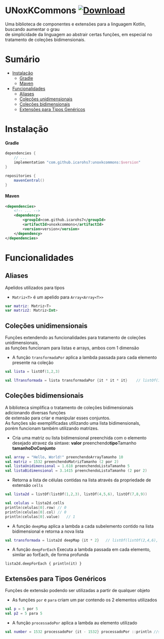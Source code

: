 # UNoxKCommons [ ![Download](https://api.bintray.com/packages/icarohs7/libraries/unoxkcommons/images/download.svg) ](https://bintray.com/icarohs7/libraries/unoxkcommons/_latestVersion)
Uma biblioteca de componentes e extensões para a linguagem Kotlin, buscando aumentar o grau<br>
de simplicidade da linguagem ao abstrair certas funções, em especial no tratamento de coleções bidimensionais.

# Sumário
* [Instalação](#instalação)
	+ [Gradle](#gradle)
	+ [Maven](#maven)
* [Funcionalidades](#funcionalidades)
	+ [Aliases](#aliases)
	+ [Coleções unidimensionais](#coleções-unidimensionais)
	+ [Coleções bidimensionais](#coleções-bidimensionais)
	+ [Extensões para Tipos Genéricos](#extensões-para-tipos-genéricos)
	
# Instalação

#### Gradle

```groovy
dependencies {
	// ...
	implementation "com.github.icarohs7:unoxkcommons:$version"
}

repositories {
	mavenCentral()
}
```

#### Maven

```xml
<dependencies>
	<!-- ... -->
	<dependency>
		<groupId>com.github.icarohs7</groupId>
		<artifactId>unoxkcommons</artifactId>
		<version>version</version>
	</dependency>
</dependencies>
```

# Funcionalidades

## Aliases
Apelidos utilizados para tipos

* `Matriz<T>` é um apelido para `Array<Array<T>>`
```kotlin
var matriz: Matriz<T>
var matriz2: Matriz<Int>
```

## Coleções unidimensionais
Funções extendendo as funcionalidades para tratamento de coleções unidimensionais,<br>
as funções funcionam para listas e arrays, ambos com 1 dimensão

* A função `transformadaPor` aplica a lambda passada para cada elemento presente na coleção
```kotlin
val lista = listOf(1,2,3)

val lTransformada = lista transformadaPor {it * it * it}    // listOf(1,8,27)
```

## Coleções bidimensionais
A biblioteca simplifica o tratamento de coleções bidimensionais adicionando diversas funções<br>
de extensão para criar e manipular esses conjuntos.<br>
As funções são exemplificadas utilizando uma lista bidimensionals,<br>
porém funcionam também utilizando matrizes.

* Cria uma matriz ou lista bidimensional preenchida com o elemento desejado atravez da sintaxe:
**valor** preenchendo**tipo**Tamanho **tamanhoDoConjunto**
```kotlin
val array = "Hello, World!" preenchendoArrayTamanho 10
val matriz = 1532 preenchendoMatrizTamanho (2 por 2)
val listaUnidimensional = 1.618 preenchendoListaTamanho 5
val listaBidimensional = 3.1415 preenchendoListaTamanho (2 por 2)
```

* Retorna a lista de células contidas na lista através da propriedade de extensão `cells`
```kotlin
val lista2d = listOf(listOf(1,2,3), listOf(4,5,6), listOf(7,8,9))

val celulas = lista2d.cells
println(celulas[0].row) // 0
println(celulas[0].col) // 0
println(celulas[0].value)   // 1
```

* A função `deepMap` aplica a lambda a cada subelemento contido na lista bidimensional e retorna a nova lista 
```kotlin
val transformada = lista2d deepMap {it * 2}   // listOf(listOf(2,4,6), listOf(8,10,12), listOf(14,16,18))
```

* A função `deepForEach` Executa a lambda passada em cada elemento, similar ao forEach, de forma profunda
```
lista2d.deepForEach { println(it) }
```

## Extensões para Tipos Genéricos
Funções de extensão podendo ser utilizadas a partir de qualquer objeto

* As funções `por` e `para` criam um par contendo os 2 elementos utilizados
```kotlin
val p = 5 por 5
val p2 = 5 para 5
```

* A função `processadoPor` aplica a lambda au elemento utilizado
```kotlin
val number = 1532 processadoPor {it - 1532} processadoPor ::println //subtrai 1532 do valor, em seguida o imprime
```
